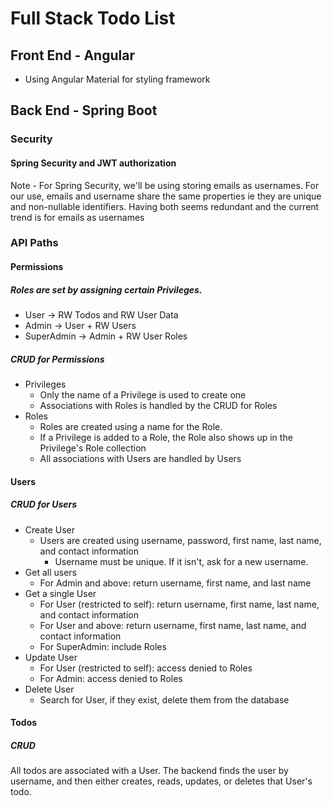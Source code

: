 # Full Stack Todo List
## Front End - Angular
* Using Angular Material for styling framework

## Back End - Spring Boot
### Security
#### Spring Security and JWT authorization
Note - For Spring Security, we'll be using storing emails as usernames. For our use, emails and username 
share the same properties ie they are unique and non-nullable identifiers. 
Having both seems redundant and the current trend is for emails as usernames
### API Paths
#### Permissions
##### Roles are set by assigning certain Privileges. 
* User    ->  RW Todos and RW User Data
* Admin   ->  User + RW Users 
* SuperAdmin -> Admin + RW User Roles
##### CRUD for Permissions 
* Privileges
  - Only the name of a Privilege is used to create one
  - Associations with Roles is handled by the CRUD for Roles
* Roles
  - Roles are created using a name for the Role. 
  - If a Privilege is added to a Role, the Role also shows up in the Privilege's Role collection
  - All associations with Users are handled by Users

#### Users
##### CRUD for Users
* Create User
  - Users are created using username, password, first name, last name, and contact information
    * Username must be unique. If it isn't, ask for a new username. 
* Get all users 
  - For Admin and above: return username, first name, and last name
* Get a single User
  - For User (restricted to self): return username, first name, last name, and contact information
  - For User and above: return username, first name, last name, and contact information
  - For SuperAdmin: include Roles
* Update User 
  - For User (restricted to self):  access denied to Roles
  - For Admin: access denied to Roles
* Delete User
  - Search for User, if they exist, delete them from the database

#### Todos
##### CRUD
All todos are associated with a User. The backend finds the user by username, and then either creates, reads, updates, or deletes that User's todo. 
